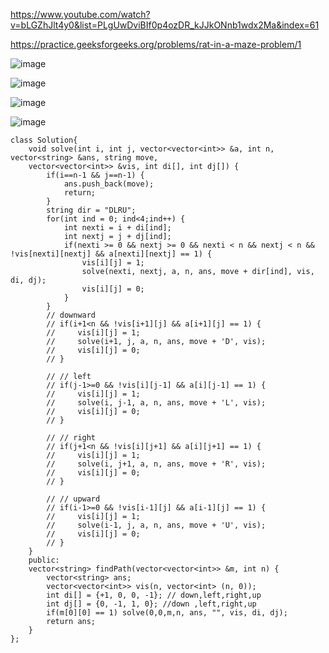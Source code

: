 https://www.youtube.com/watch?v=bLGZhJlt4y0&list=PLgUwDviBIf0p4ozDR_kJJkONnb1wdx2Ma&index=61

https://practice.geeksforgeeks.org/problems/rat-in-a-maze-problem/1

![image](https://user-images.githubusercontent.com/53824950/143374492-dfc05257-9505-4fe6-a96b-d21b5bf010cf.png)

![image](https://user-images.githubusercontent.com/53824950/143376386-23257e4a-98a2-4832-9726-d1824b881f8a.png)

![image](https://user-images.githubusercontent.com/53824950/143377706-bc74338e-809b-4d18-9176-3d6b6c954983.png)

![image](https://user-images.githubusercontent.com/53824950/143378161-71ccfa83-b1b6-408f-a57f-9c79c9f701d0.png)

```
class Solution{
    void solve(int i, int j, vector<vector<int>> &a, int n, vector<string> &ans, string move, 
    vector<vector<int>> &vis, int di[], int dj[]) {
        if(i==n-1 && j==n-1) {
            ans.push_back(move);
            return; 
        }
        string dir = "DLRU"; 
        for(int ind = 0; ind<4;ind++) {
            int nexti = i + di[ind]; 
            int nextj = j + dj[ind]; 
            if(nexti >= 0 && nextj >= 0 && nexti < n && nextj < n && !vis[nexti][nextj] && a[nexti][nextj] == 1) {
                vis[i][j] = 1; 
                solve(nexti, nextj, a, n, ans, move + dir[ind], vis, di, dj);
                vis[i][j] = 0; 
            }
        }
        // downward
        // if(i+1<n && !vis[i+1][j] && a[i+1][j] == 1) {
        //     vis[i][j] = 1; 
        //     solve(i+1, j, a, n, ans, move + 'D', vis);
        //     vis[i][j] = 0; 
        // }
        
        // // left
        // if(j-1>=0 && !vis[i][j-1] && a[i][j-1] == 1) {
        //     vis[i][j] = 1; 
        //     solve(i, j-1, a, n, ans, move + 'L', vis);
        //     vis[i][j] = 0; 
        // }
        
        // // right 
        // if(j+1<n && !vis[i][j+1] && a[i][j+1] == 1) {
        //     vis[i][j] = 1; 
        //     solve(i, j+1, a, n, ans, move + 'R', vis);
        //     vis[i][j] = 0; 
        // }
        
        // // upward
        // if(i-1>=0 && !vis[i-1][j] && a[i-1][j] == 1) {
        //     vis[i][j] = 1; 
        //     solve(i-1, j, a, n, ans, move + 'U', vis);
        //     vis[i][j] = 0; 
        // }
    }
    public:
    vector<string> findPath(vector<vector<int>> &m, int n) {
        vector<string> ans;
        vector<vector<int>> vis(n, vector<int> (n, 0)); 
        int di[] = {+1, 0, 0, -1}; // down,left,right,up
        int dj[] = {0, -1, 1, 0}; //down ,left,right,up
        if(m[0][0] == 1) solve(0,0,m,n, ans, "", vis, di, dj); 
        return ans; 
    }
};
```
